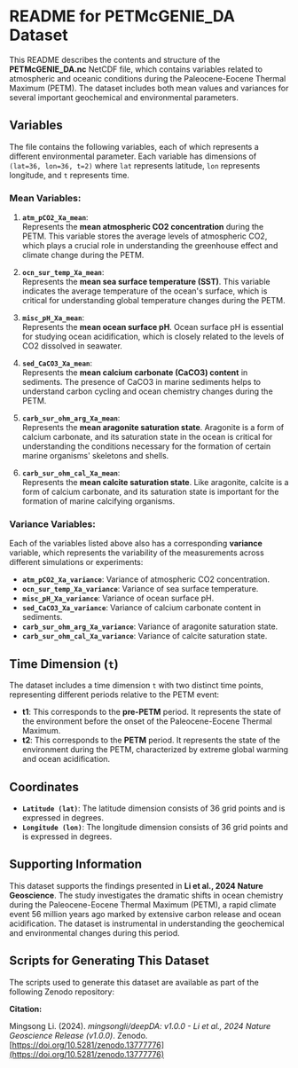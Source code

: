 # README for PETMcGENIE_DA Dataset

This README describes the contents and structure of the **PETMcGENIE_DA.nc** NetCDF file, which contains variables related to atmospheric and oceanic conditions during the Paleocene-Eocene Thermal Maximum (PETM). The dataset includes both mean values and variances for several important geochemical and environmental parameters.

## Variables

The file contains the following variables, each of which represents a different environmental parameter. Each variable has dimensions of `(lat=36, lon=36, t=2)` where `lat` represents latitude, `lon` represents longitude, and `t` represents time.

### Mean Variables:

1. **`atm_pCO2_Xa_mean`**:  
   Represents the **mean atmospheric CO2 concentration** during the PETM. This variable stores the average levels of atmospheric CO2, which plays a crucial role in understanding the greenhouse effect and climate change during the PETM.

2. **`ocn_sur_temp_Xa_mean`**:  
   Represents the **mean sea surface temperature (SST)**. This variable indicates the average temperature of the ocean's surface, which is critical for understanding global temperature changes during the PETM.

3. **`misc_pH_Xa_mean`**:  
   Represents the **mean ocean surface pH**. Ocean surface pH is essential for studying ocean acidification, which is closely related to the levels of CO2 dissolved in seawater.

4. **`sed_CaCO3_Xa_mean`**:  
   Represents the **mean calcium carbonate (CaCO3) content** in sediments. The presence of CaCO3 in marine sediments helps to understand carbon cycling and ocean chemistry changes during the PETM.

5. **`carb_sur_ohm_arg_Xa_mean`**:  
   Represents the **mean aragonite saturation state**. Aragonite is a form of calcium carbonate, and its saturation state in the ocean is critical for understanding the conditions necessary for the formation of certain marine organisms' skeletons and shells.

6. **`carb_sur_ohm_cal_Xa_mean`**:  
   Represents the **mean calcite saturation state**. Like aragonite, calcite is a form of calcium carbonate, and its saturation state is important for the formation of marine calcifying organisms.

### Variance Variables:

Each of the variables listed above also has a corresponding **variance** variable, which represents the variability of the measurements across different simulations or experiments:

- **`atm_pCO2_Xa_variance`**: Variance of atmospheric CO2 concentration.
- **`ocn_sur_temp_Xa_variance`**: Variance of sea surface temperature.
- **`misc_pH_Xa_variance`**: Variance of ocean surface pH.
- **`sed_CaCO3_Xa_variance`**: Variance of calcium carbonate content in sediments.
- **`carb_sur_ohm_arg_Xa_variance`**: Variance of aragonite saturation state.
- **`carb_sur_ohm_cal_Xa_variance`**: Variance of calcite saturation state.

## Time Dimension (`t`)

The dataset includes a time dimension `t` with two distinct time points, representing different periods relative to the PETM event:

- **t1**: This corresponds to the **pre-PETM** period. It represents the state of the environment before the onset of the Paleocene-Eocene Thermal Maximum.
- **t2**: This corresponds to the **PETM** period. It represents the state of the environment during the PETM, characterized by extreme global warming and ocean acidification.

## Coordinates

- **`Latitude (lat)`**: The latitude dimension consists of 36 grid points and is expressed in degrees.
- **`Longitude (lon)`**: The longitude dimension consists of 36 grid points and is expressed in degrees.

## Supporting Information

This dataset supports the findings presented in **Li et al., 2024 Nature Geoscience**. The study investigates the dramatic shifts in ocean chemistry during the Paleocene-Eocene Thermal Maximum (PETM), a rapid climate event 56 million years ago marked by extensive carbon release and ocean acidification. The dataset is instrumental in understanding the geochemical and environmental changes during this period.

## Scripts for Generating This Dataset

The scripts used to generate this dataset are available as part of the following Zenodo repository:

**Citation:**

Mingsong Li. (2024). *mingsongli/deepDA: v1.0.0 - Li et al., 2024 Nature Geoscience Release (v1.0.0)*. Zenodo. [https://doi.org/10.5281/zenodo.13777776](https://doi.org/10.5281/zenodo.13777776)
